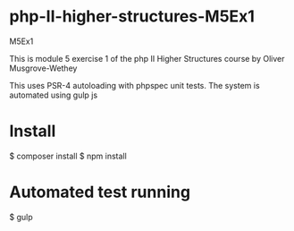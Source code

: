 # php-II-higher-structures-M5Ex1
M5Ex1

This is module 5 exercise 1 of the php II Higher Structures course by Oliver Musgrove-Wethey

This uses PSR-4 autoloading with phpspec unit tests. The system is automated using gulp js

# Install
$ composer install
$ npm install

# Automated test running
$ gulp